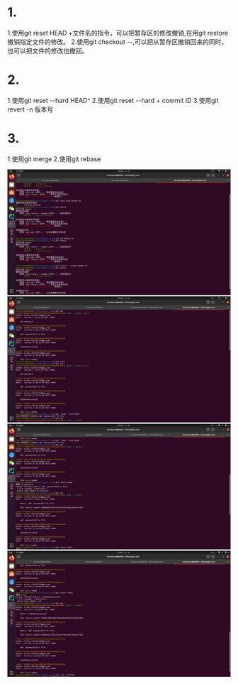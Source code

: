 # 1.
1.使用git reset HEAD +文件名的指令，可以把暂存区的修改撤销,在用git restore撤销指定文件的修改。
2.使用git checkout --<file>,可以把从暂存区撤销回来的同时，也可以把文件的修改也撤回。
# 2.
1.使用git reset --hard HEAD^
2.使用git reset --hard + commit ID
3.使用git revert -n 版本号
# 3.
1.使用git merge
2.使用git rebase

![avatar](1.png)
![avatar](2.png)
![avatar](3.png)
![avatar](4.png)
  
